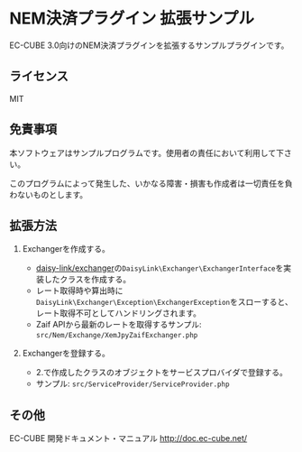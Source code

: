# NEM決済プラグイン 拡張サンプル

EC-CUBE 3.0向けのNEM決済プラグインを拡張するサンプルプラグインです。

## ライセンス

MIT

## 免責事項

本ソフトウェアはサンプルプログラムです。使用者の責任において利用して下さい。

このプログラムによって発生した、いかなる障害・損害も作成者は一切責任を負わないものとします。

## 拡張方法

1. Exchangerを作成する。

    - [daisy-link/exchanger](https://packagist.org/packages/daisy-link/exchanger)の```DaisyLink\Exchanger\ExchangerInterface```を実装したクラスを作成する。
    - レート取得時や算出時に```DaisyLink\Exchanger\Exception\ExchangerException```をスローすると、レート取得不可としてハンドリングされます。
    - Zaif APIから最新のレートを取得するサンプル: ```src/Nem/Exchange/XemJpyZaifExchanger.php```
    
2. Exchangerを登録する。

    - 2.で作成したクラスのオブジェクトをサービスプロバイダで登録する。
    - サンプル: ```src/ServiceProvider/ServiceProvider.php```
    
## その他

EC-CUBE 開発ドキュメント・マニュアル http://doc.ec-cube.net/

